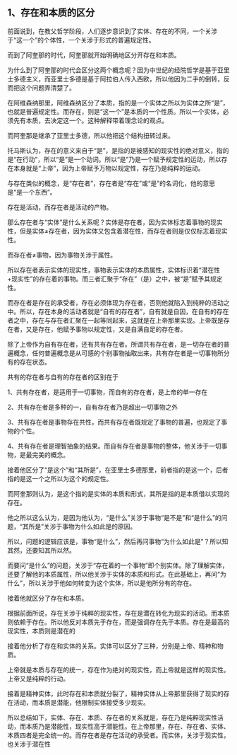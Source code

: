 <h2>1、存在和本质的区分</h2><p data-pid="mSLCPdiO">前面说到，在教父哲学阶段，人们逐步意识到了实体、存在的不同，一个关涉于“这一个”的个体性，一个关涉于形式的普遍规定性。</p><p data-pid="UVkqrogf">而到了阿奎那的时代，阿奎那就开始明确地区分开存在和本质。</p><p data-pid="VOWG5LCz">为什么到了阿奎那的时代会区分这两个概念呢？因为中世纪的经院哲学是基于亚里士多德主义，而亚里士多德是基于阿拉伯人传入西欧，所以他因为二手的倒转，反而把这个问题弄清楚了。</p><p data-pid="R0YiZSIY">在阿维森纳那里，阿维森纳区分了本质，指的是一个实体之所以为实体之所“是”，也就是普遍规定性。而存在，则是“这一个”是本质的一个性质。所以一个实体，必须先有本质，去决定这一个。这种解释带着理念论的观点。</p><p data-pid="vp02Px8k">而阿奎那是继承了亚里士多德，所以他把这个结构扭转过来。</p><p data-pid="RnKYVLhD">托马斯认为，存在的意义来自于“是”，是指的是被感知的现实性的绝对意义，指的是“在行动”，所以“是”是一个动词。所以“是”乃是一个赋予规定性的运动，所以存在本身就是“上帝”，因为上帝赋予万物以规定性，存在乃是纯粹的运动。</p><p data-pid="pEGu7i48">与存在类似的概念，是“存在者”，存在者是“存在”或“是”的名词化，他的意思是“是一个东西”。</p><p data-pid="L33hHYjR">存在是活动，而存在者是活动的产物。</p><p data-pid="-aYF4iuM">那么存在者与“实体”是什么关系呢？实体是存在者，因为实体标志着事物的现实性，但是实体≠存在者，因为实体又包含着潜在性，而存在者则是仅仅标志着现实性。</p><p data-pid="JAZgeQeg">而存在者≠事物，因为事物关涉于属性。</p><p data-pid="iAA7YSdi">所以存在者表示实体的现实性，事物表示实体的本质属性，实体标识着“潜在性+现实性”的存在着的事物。而三者汇聚于“存在”（是）之中，被“是”赋予其规定性。</p><p data-pid="jRsmJRjS">而存在者是存在的承受者，存在必须体现为存在者，否则他就陷入到纯粹的活动之中。所以，存在本身的活动者就是“自有的存在者”，自有就是自因，在自有的存在者之中，存在与存在者汇聚在一起等同起来，这就是在上帝那里实现。上帝既是存在者，又是存在，他赋予事物以规定性，又是自满自足的存在者。</p><p data-pid="GUm3N8FY">除了上帝作为自有存在者，还有共有存在者。所谓共有存在者，是一切存在者的普遍概念，任何普遍概念是从可感的个别事物抽取出来，共有存在者是一切事物所分有的存在状态。</p><p data-pid="5xu7JG7u">共有的存在者与自有的存在者的区别在于</p><p data-pid="b8wulP-f">1、共有存在者，是适用于一切事物，而自有的存在者，是上帝的单一存在</p><p data-pid="T1LU_6um">2、共有存在者是多种的一，自有存在者乃是超出一切事物之外</p><p data-pid="mJTRbNVm">3、共有存在者是事物存在共性，而共有存在者既规定了事物的普遍，也规定了事物的个性。</p><p data-pid="C__1ftP8">4、共有存在者是理智抽象的结果。而自有存在者是事物的整体，他关涉于一切事物，是最完美的概念。</p><p data-pid="OZcHmarz">接着他区分了“是这个”和“其所是”，在亚里士多德那里，前者指的是这一个，后者指的是这一个之所以为这个的规定性。</p><p data-pid="UABSiRad">而阿奎那则认为，是这个指的是实体的本质和形式，其所是指的是本质借以实现的存在。</p><p data-pid="bFpcEXKV">他之所以这么认为，是因为他认为，“是什么”关涉于事物“是不是”和“是什么”的问题，“其所是”关涉于事物为什么如此是的原因。</p><p data-pid="kbI7D-zo">所以，问题的逻辑应该是，事物“是什么”，然后再问事物“为什么如此是”？所以知其然，还要知其所以然。</p><p data-pid="gtUKHVXA">而要问“是什么”的问题，关涉于“存在着的一个事物”即个别实体。除了理解实体，还要了解他的本质属性，所以他关涉于实体的本质和形式。在此基础上，再问“为什么”，所以关涉于他如何转变为这个实体，所以是他所分有的存在。</p><p data-pid="BGioCIX7">接着他就区分了存在和本质。</p><p data-pid="LtQ9eGKA">根据前面所说，存在关涉于纯粹的现实性，存在是潜在转化为现实的活动。而本质则依赖于存在。所以他反对本质先于存在，而是强调存在先于本质。存在是最高的现实性，本质则是潜在的</p><p data-pid="FnfmegnT">接着他分析了存在和实体的关系。实体可以区分了三种，分别是上帝、精神和物质。</p><p data-pid="BwzUEBnB">上帝就是本质与存在的统一，存在作为绝对的现实性，而上帝就是这样的现实性。上帝又是纯粹的行动。</p><p data-pid="ilP6hmnL">接着是精神实体，此时存在和本质就分裂了，精神实体从上帝那里获得了现实的存在活动，而本质是潜能，他限制实体接受多少现实。</p><p data-pid="iXfBXlSp">所以总结如下，实体、存在、本质、存在者的关系就是，存在乃是纯粹现实性活动，而本质乃是潜能性，现实性高于潜能性。在上帝那里，存在、存在者、实体、本质四者是完全统一的。而存在者是存在活动的承受者。而实体，关涉于现实性，也关涉于潜在性</p><p></p><p></p><p></p><p></p><p></p><p></p><p></p><p></p><p></p><p></p><p></p><p></p><p></p><p></p><p></p><p></p>